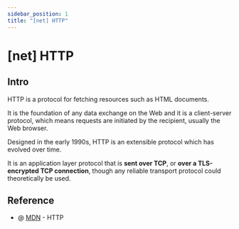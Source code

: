 ```yaml
---
sidebar_position: 1
title: "[net] HTTP"
---
```


# [net] HTTP

## Intro

HTTP is a protocol for fetching resources such as HTML documents.

It is the foundation of any data exchange on the Web and it is a client-server protocol, which means requests are initiated by the recipient, usually the Web browser.

Designed in the early 1990s, HTTP is an extensible protocol which has evolved over time.

It is an application layer protocol that is **sent over TCP**, or **over a TLS-encrypted TCP connection**, though any reliable transport protocol could theoretically be used.
## Reference

+ @ [MDN](https://developer.mozilla.org/en-US/docs/Web/HTTP/Overview#components_of_http-based_systems) - HTTP
